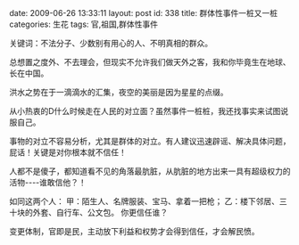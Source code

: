 date: 2009-06-26 13:33:11
layout: post
id: 338
title: 群体性事件一桩又一桩
categories: 生花
tags: 官,祖国,群体性事件

关键词：不法分子、少数别有用心的人、不明真相的群众。

总想置之度外、不去理会，但现实不允许我们做天外之客，我和你毕竟生在地球、长在中国。

洪水之势在于一滴滴水的汇集，夜空的美丽是因为星星的点缀。

从小热衷的D什么时候走在人民的对立面？虽然事件一桩桩，我还找事实来试图说服自己。

事物的对立不容易分析，尤其是群体的对立。有人建议迅速辟谣、解决具体问题，屁话！关键是对你根本就不信任！

人都不是傻子，都知道看不见的角落最肮脏，从肮脏的地方出来一具有超级权力的活物----谁敢信他？！

如同这两个人：
甲：陌生人、名牌服装、宝马、拿着一把枪；
乙：楼下邻居、三十块的外套、自行车、公文包。
你更信任谁？

变更体制，官即是民，主动放下利益和权势才会得到信任，才会解民愤。
